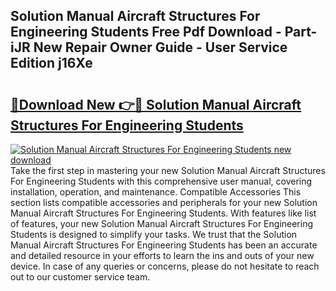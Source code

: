 ## Solution Manual Aircraft Structures For Engineering Students Free Pdf Download - Part-iJR New Repair Owner Guide - User Service Edition j16Xe

# <h2><a href="http://bc53951.oget.top/?id=Solution+Manual+Aircraft+Structures+For+Engineering+Students">🔗Download New 👉🔴 Solution Manual Aircraft Structures For Engineering Students</a></h2>

[![Solution Manual Aircraft Structures For Engineering Students new download](https://i.imgur.com/5g1atiW.png)](http://bc53951.oget.top/?id=Solution+Manual+Aircraft+Structures+For+Engineering+Students)
Take the first step in mastering your new Solution Manual Aircraft Structures For Engineering Students with this comprehensive user manual, covering installation, operation, and maintenance. Compatible Accessories This section lists compatible accessories and peripherals for your new Solution Manual Aircraft Structures For Engineering Students. With features like list of features, your new Solution Manual Aircraft Structures For Engineering Students is designed to simplify your tasks. We trust that the Solution Manual Aircraft Structures For Engineering Students has been an accurate and detailed resource in your efforts to learn the ins and outs of your new device. In case of any queries or concerns, please do not hesitate to reach out to our customer service team.
